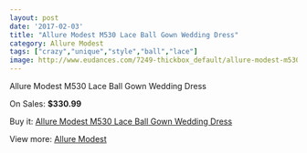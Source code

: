 ```yaml
---
layout: post
date: '2017-02-03'
title: "Allure Modest M530 Lace Ball Gown Wedding Dress"
category: Allure Modest
tags: ["crazy","unique","style","ball","lace"]
image: http://www.eudances.com/7249-thickbox_default/allure-modest-m530-lace-ball-gown-wedding-dress.jpg
---
```

Allure Modest M530 Lace Ball Gown Wedding Dress

On Sales: **$330.99**
<a href="https://www.eudances.com/en/allure-modest/2613-allure-modest-m530-lace-ball-gown-wedding-dress.html"><amp-img layout="responsive" width="600" height="600" src="//www.eudances.com/7249-thickbox_default/allure-modest-m530-lace-ball-gown-wedding-dress.jpg" alt="Allure Modest M530 Lace Ball Gown Wedding Dress 0" /></a>
<a href="https://www.eudances.com/en/allure-modest/2613-allure-modest-m530-lace-ball-gown-wedding-dress.html"><amp-img layout="responsive" width="600" height="600" src="//www.eudances.com/7250-thickbox_default/allure-modest-m530-lace-ball-gown-wedding-dress.jpg" alt="Allure Modest M530 Lace Ball Gown Wedding Dress 1" /></a>
<a href="https://www.eudances.com/en/allure-modest/2613-allure-modest-m530-lace-ball-gown-wedding-dress.html"><amp-img layout="responsive" width="600" height="600" src="//www.eudances.com/7251-thickbox_default/allure-modest-m530-lace-ball-gown-wedding-dress.jpg" alt="Allure Modest M530 Lace Ball Gown Wedding Dress 2" /></a>
<a href="https://www.eudances.com/en/allure-modest/2613-allure-modest-m530-lace-ball-gown-wedding-dress.html"><amp-img layout="responsive" width="600" height="600" src="//www.eudances.com/7252-thickbox_default/allure-modest-m530-lace-ball-gown-wedding-dress.jpg" alt="Allure Modest M530 Lace Ball Gown Wedding Dress 3" /></a>

Buy it: [Allure Modest M530 Lace Ball Gown Wedding Dress](https://www.eudances.com/en/allure-modest/2613-allure-modest-m530-lace-ball-gown-wedding-dress.html "Allure Modest M530 Lace Ball Gown Wedding Dress")

View more: [Allure Modest](https://www.eudances.com/en/38-allure-modest "Allure Modest")